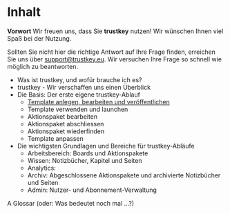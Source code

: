 
# Inhalt

**Vorwort**
Wir freuen uns, dass Sie **trustkey** nutzen!
Wir wünschen Ihnen viel Spaß bei der Nutzung.

Sollten Sie nicht hier die richtige Antwort auf Ihre Frage finden, erreichen Sie uns über support@trustkey.eu.
Wir versuchen Ihre Frage so schnell wie möglich zu beantworten.

- Was ist trustkey, und wofür brauche ich es?
- trustkey - Wir verschaffen uns einen Überblick
- Die Basis: Der erste eigene trustkey-Ablauf
  - [Template anlegen, bearbeiten und veröffentlichen](builder-template-erstellen.md)
  - Template verwenden und launchen
  - Aktionspaket bearbeiten
  - Aktionspaket abschliessen
  - Aktionspaket wiederfinden
  - Template anpassen
- Die wichtigsten Grundlagen und Bereiche für trustkey-Abläufe
  - Arbeitsbereich: Boards und Aktionspakete
  - Wissen: Notizbücher, Kapitel und Seiten
  - Analytics: 
  - Archiv: Abgeschlossene Aktionspakete und archivierte Notizbücher und Seiten
  - Admin: Nutzer- und Abonnement-Verwaltung

A Glossar (oder: Was bedeutet noch mal ...?)
